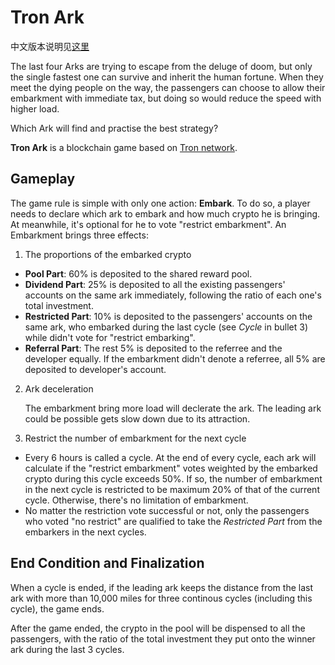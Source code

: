 # Tron Ark

中文版本说明见[这里](https://github.com/norchain/Rowing/blob/master/%E8%AF%BB%E6%88%91.md)



The last four Arks are trying to escape from the deluge of doom, but only the single fastest one can survive and inherit the human fortune. When they meet the dying people on the way, the passengers can choose to allow their embarkment with immediate tax, but doing so would reduce the speed with higher load. 

Which Ark will find and practise the best strategy?

**Tron Ark** is a blockchain game based on [Tron network](https://tron.network/index?lng=en). 



## Gameplay

The game rule is simple with only one action: **Embark**. To do so, a player needs to declare which ark to embark and how much crypto he is bringing. At meanwhile, it's optional for he to vote "restrict embarkment". An Embarkment brings three effects:

1. The proportions of the embarked crypto

* **Pool Part**: 60% is deposited to the shared reward pool.
* **Dividend Part**: 25% is deposited to all the existing passengers' accounts on the same ark immediately, following the ratio of each one's total investment.
* **Restricted Part**: 10% is deposited to the passengers' accounts on the same ark, who embarked during the last cycle (see *Cycle* in bullet 3) while didn't vote for "restrict embarking".
* **Referral Part**: The rest 5% is deposited to the referree and the developer equally. If the embarkment didn't denote a referree, all 5% are deposited to developer's account.
2. Ark deceleration

   The embarkment bring more load will declerate the ark. The leading ark could be possible gets slow down due to its attraction.

3. Restrict the number of embarkment for the next cycle

* Every 6 hours is called a cycle. At the end of every cycle, each ark will calculate if the "restrict embarkment" votes weighted by the embarked crypto during this cycle exceeds 50%. If so, the number of embarkment in the next cycle is restricted to be maximum 20% of that of the current cycle. Otherwise, there's no limitation of embarkment.
* No matter the restriction vote successful or not, only the passengers who voted "no restrict" are qualified to take the *Restricted Part* from the embarkers in the next cycles.



## End Condition and Finalization

When a cycle is ended, if the leading ark keeps the distance from the last ark with more than 10,000 miles for three continous cycles (including this cycle), the game ends.

After the game ended, the crypto in the pool will be dispensed to all the passengers, with the ratio of the total investment they put onto the winner ark during the last 3 cycles.